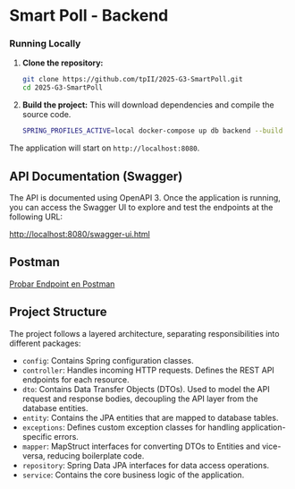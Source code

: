 # Smart Poll - Backend

### Running Locally

1.  **Clone the repository:**
    ```bash
    git clone https://github.com/tpII/2025-G3-SmartPoll.git
    cd 2025-G3-SmartPoll
    ```

2.  **Build the project:** This will download dependencies and compile the source code.
    ```bash
    SPRING_PROFILES_ACTIVE=local docker-compose up db backend --build
    ```

The application will start on `http://localhost:8080`.


## API Documentation (Swagger)

The API is documented using OpenAPI 3. Once the application is running, you can access the Swagger UI to explore and test the endpoints at the following URL:

[http://localhost:8080/swagger-ui.html](http://localhost:8080/swagger-ui.html)

## Postman

[Probar Endpoint en Postman](https://gonzaloblasco.postman.co/workspace/Gonzalo-Blasco's-Workspace~75061af9-c165-4db6-87b2-0c63b99b3517/collection/45810738-88f622fb-0f8f-4832-aea9-e48568f01aa9?action=share&creator=45810738)


## Project Structure

The project follows a layered architecture, separating responsibilities into different packages:

-   `config`: Contains Spring configuration classes.
-   `controller`: Handles incoming HTTP requests. Defines the REST API endpoints for each resource.
-   `dto`: Contains Data Transfer Objects (DTOs). Used to model the API request and response bodies, decoupling the API layer from the database entities.
-   `entity`: Contains the JPA entities that are mapped to database tables.
-   `exceptions`: Defines custom exception classes for handling application-specific errors.
-   `mapper`: MapStruct interfaces for converting DTOs to Entities and vice-versa, reducing boilerplate code.
-   `repository`: Spring Data JPA interfaces for data access operations.
-   `service`: Contains the core business logic of the application.
